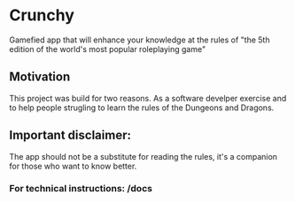 # Crunchy
Gamefied app that will enhance your knowledge at the rules of "the 5th edition of the world's most popular roleplaying game"

## Motivation
This project was build for two reasons. As a software develper exercise and to help people strugling to learn the rules of the Dungeons and Dragons. 
## Important disclaimer: 
The app should not be a substitute for reading the rules, it's a companion for those who want to know better.

### For technical instructions: /docs